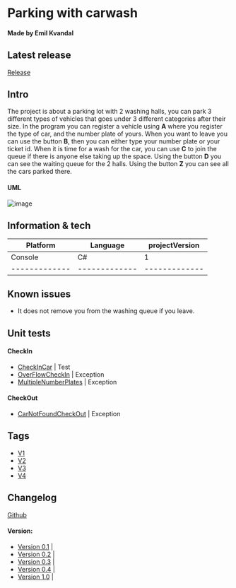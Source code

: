 # Parking with carwash 
#### Made by **Emil Kvandal**

## Latest release
[Release](https://github.com/WhySoShy/H2AfleveringsProjekt/releases/tag/V5)

## Intro
The project is about a parking lot with 2 washing halls, you can park 3 different types of vehicles that goes under 3 different categories after their size.
In the program you can register a vehicle using **A** where you register the type of car, and the number plate of yours.
When you want to leave you can use the button **B**, then you can either type your number plate or your ticket id.
When it is time for a wash for the car, you can use **C** to join the queue if there is anyone else taking up the space.
Using the button **D** you can see the waiting queue for the 2 halls.
Using the button **Z** you can see all the cars parked there.


#### UML
![image](https://user-images.githubusercontent.com/72310789/217211803-02796ebf-7c4d-48dd-b5e7-17c1189da12d.png)




## Information & tech


| Platform      |    Language   | projectVersion| 
| ------------- | ------------- | ------------- |
|    Console    |    C#         |       1       |
| ------------- | ------------- | ------------- |

## Known issues
* It does not remove you from the washing queue if you leave.

## Unit tests
#### CheckIn
* [CheckInCar](https://github.com/WhySoShy/H2AfleveringsProjekt/blob/e53b5b267a6bb7bfcd7755d59bea7279d18d1e5e/H2AfleveringsProjekt.Test/UnitTest1.cs#L13) | Test
* [OverFlowCheckIn](https://github.com/WhySoShy/H2AfleveringsProjekt/blob/e53b5b267a6bb7bfcd7755d59bea7279d18d1e5e/H2AfleveringsProjekt.Test/UnitTest1.cs#27) | Exception
* [MultipleNumberPlates](https://github.com/WhySoShy/H2AfleveringsProjekt/blob/e53b5b267a6bb7bfcd7755d59bea7279d18d1e5e/H2AfleveringsProjekt.Test/UnitTest1.cs#L43) | Exception
#### CheckOut
* [CarNotFoundCheckOut](https://github.com/WhySoShy/H2AfleveringsProjekt/blob/e53b5b267a6bb7bfcd7755d59bea7279d18d1e5e/H2AfleveringsProjekt.Test/UnitTest1.cs#L58) | Exception




## Tags
* [V1](https://github.com/WhySoShy/H2AfleveringsProjekt/releases/tag/V1)
* [V2](https://github.com/WhySoShy/H2AfleveringsProjekt/releases/tag/V2)
* [V3](https://github.com/WhySoShy/H2AfleveringsProjekt/releases/tag/V3)
* [V4](https://github.com/WhySoShy/H2AfleveringsProjekt/releases/tag/V4)


## Changelog
[Github](https://github.com/WhySoShy/H2AfleveringsProjekt/commit)



#### Version:
   - [Version 0.1](https://github.com/WhySoShy/H2AfleveringsProjekt/commit/dd30bbdc04cdb2ec17f9d7ada0ecadfeea569e66) |
   - [Version 0.2](https://github.com/WhySoShy/H2AfleveringsProjekt/commit/1f2250aceca02ef401fa7a01bc405324b6ba597c) |
   - [Version 0.3](https://github.com/WhySoShy/H2AfleveringsProjekt/commit/a5a65bed7cf7daec345d7774a4ccf71f0e48ac17) | 
   - [Version 0.4](https://github.com/WhySoShy/H2AfleveringsProjekt/commit/d85ef477187ea40ab0c973d7a574debd7367884b) |
   - [Version 1.0](https://github.com/WhySoShy/H2AfleveringsProjekt/commit/66b1ce55ebd4d0c6ecf000f5e5ca83b0a0f7a1f5) |

